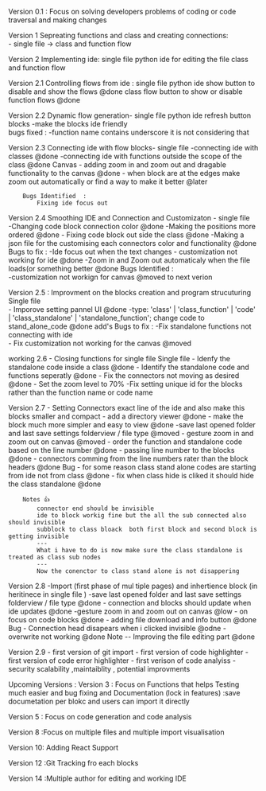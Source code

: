 



Version 0.1 : Focus on  solving developers problems of coding or code traversal and making changes 

Version 1 Sepreating functions and class and creating connections:  
        - single file -> class and function flow 

Version 2 Implementing ide: 
        single file 
        python ide for editing the file 
        class and function flow 

Version 2.1  Controlling flows from  ide :
        single file 
        python ide 
            show button to disable and show the flows  @done
        class flow 
            button to show or disable function flows   @done 

Version 2.2 Dynamic flow generation-
        single file 
        python ide 
            refresh button
        blocks 
            -make the blocks ide friendly           
        bugs fixed :
            -function name contains underscore it is not considering that

Version 2.3 Connecting ide with flow blocks-
        single file 
        -connecting ide with classes  @done
        -connecting ide with functions outside the scope of the class  @done
        Canvas 
            - adding zoom in and zoom out and dragable functionality to the canvas  @done
            - when block are at the edges make zoom out automatically or find a way to make it better @later  
            
        Bugs Identified  : 
            Fixing ide focus out  



Version 2.4 Smoothing IDE  and Connection  and Customizaton -
        single file  
        -Changing code block connection color  @done
        -Making the positions more ordered  @done
        - Fixing code block out side the class  @done
        -Making a json file for the customising each connectors color and functionality   @done
        Bugs to fix : 
            -Ide focus out when the text changes 
            - customization not working for ide @done 
            -Zoom in and Zoom out automaticaly when the file loads(or something better @done
        Bugs Identified  :  
            -customization not workign for canvas @moved to next verion


Version  2.5 : Improvment on the blocks creation and program strucuturing 
        Single file  
        - Imporove setting pannel UI  @done
        -type: 'class' | 'class_function' | 'code' | 'class_standalone' | 'standalone_function'; change code to stand_alone_code @done
        add's
        Bugs to fix : 
            -Fix standalone functions not connecting with ide  
            - Fix customization not working for the canvas  @moved 


working 2.6 - Closing functions for single file 
        Single file 
        - Idenfy the standalone code inside a class 
            @done
        - Identify the standalone code and functions seperatly  @done
        - Fix the connectors not moving as desired  @done
        - Set the zoom level to 70% 
        -Fix setting unique id for the blocks rather than the function name or code name



Version 2.7 - Setting Connectors exact line of the ide  and also make this blocks smaller and compact 
            - add a directory viewer  @done 
            - make the block much more simpler and easy to view @done
            -save last opened folder and last save settings folderview / file type @moved
            - gesture zoom in and zoom out on canvas @moved
            - order the function and standalone code based on the line number  @done
            - passing line number to the blocks @done 
            - connectors comming from the line numbers rater than the block headers @done
            Bug 
            - for some reason  class stand alone codes are starting from ide not from class  @done
            - fix when class hide is cliked it should hide the class standalone @done
           

        Notes 👍
            connector end should be invisible 
            ide to block workig fine but the all the sub connected also should invisible 
            subblock to class bloack  both first block and second block is getting invisible
            ---
            What i have to do is now make sure the class standalone is treated as class sub nodes 
            ---
            Now the conenctor to class stand alone is not disappering





Version 2.8 -Import (first phase of mul tiple pages) and inhertience  block (in heritinece in single file )
            -save last opened folder and last save settings folderview / file type @done
            - connection and blocks should update when ide updates    @done
            -gesture zoom in and zoom out on canvas  @low
            - on focus on code blocks @done 
            - adding file download and info button @done
            Bug
                - Connection head disapears when i clicked invisible @odne
                - overwrite not working @done
            Note 
            -- Improving the  file editing part  @done

Version 2.9 
        - first version of git import 
        - first version of code highlighter 
        - first version of code error highlighter 
        - first verison of code analyiss 
            -security scalability ,maintaiblity , potential improvments


Upcoming Versions : 
Version 3 : Focus on Functions that helps Testing much easier and bug fixing  and Documentation (lock in features)
        :save documetation per blokc and users can import it directly

Version 5 : Focus on code generation and code analysis 

Version 8 :Focus on multiple files and  multiple import visualisation

Version 10: Adding React Support


Version 12 :Git Tracking fro each blocks

Version 14 :Multiple author for editing and working IDE  


